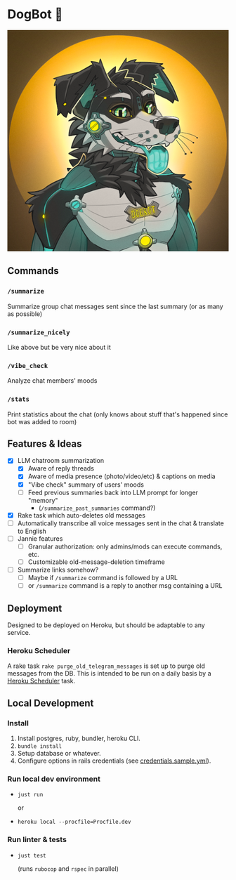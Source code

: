 # DogBot 🐶

<p align="center"><img src="README-image.png" /></p>

## Commands
### `/summarize`
Summarize group chat messages sent since the last summary (or as many as possible)

### `/summarize_nicely`
Like above but be very nice about it

### `/vibe_check`
Analyze chat members' moods

### `/stats`
Print statistics about the chat (only knows about stuff that's happened since bot was added to room)

## Features & Ideas
- [x] LLM chatroom summarization
  - [x] Aware of reply threads
  - [x] Aware of media presence (photo/video/etc) & captions on media
  - [x] "Vibe check" summary of users' moods
  - [ ] Feed previous summaries back into LLM prompt for longer "memory"
    * (`/summarize_past_summaries` command?)
- [x] Rake task which auto-deletes old messages
- [ ] Automatically transcribe all voice messages sent in the chat & translate to English
- [ ] Jannie features
  - [ ] Granular authorization: only admins/mods can execute commands, etc.
  - [ ] Customizable old-message-deletion timeframe
- [ ] Summarize links somehow?
  - [ ] Maybe if `/summarize` command is followed by a URL
  - [ ] or `/summarize` command is a reply to another msg containing a URL

## Deployment
Designed to be deployed on Heroku, but should be adaptable to any service.

### Heroku Scheduler
A rake task `rake purge_old_telegram_messages` is set up to purge old messages from the DB. This is intended to be run on a daily basis by a [Heroku Scheduler](https://devcenter.heroku.com/articles/scheduler) task.

## Local Development
### Install
1. Install postgres, ruby, bundler, heroku CLI.
2. `bundle install`
3. Setup database or whatever.
4. Configure options in rails credentials (see [credentials.sample.yml](./config/credentials.sample.yml)).

### Run local dev environment
* `just run`

  or

* `heroku local --procfile=Procfile.dev`

### Run linter & tests
* `just test`

  (runs `rubocop` and `rspec` in parallel)
